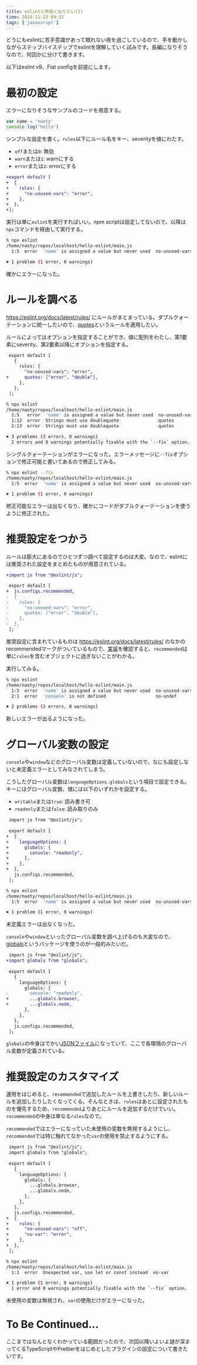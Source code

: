 ```yaml
---
title: eslintと仲良くなりたい(1)
time: 2024-11-23 09:32
tags: ['javascript']
---
```


どうにもeslintに苦手意識があって眠れない夜を過ごしているので、手を動かしながらステップバイステップでeslintを理解していく試みです。長編になりそうなので、何回かに分けて書きます。

以下はeslint v9、Flat configを前提にします。

# 最初の設定
エラーになりそうなサンプルのコードを用意する。

```js
var name = 'naoty'
console.log('hello')
```

シンプルな設定を書く。`rules`以下にルール名をキー、severityを値にわたす。

- `off`または`0`: 無効
- `warn`または`1`: warnにする
- `error`または`2`: errorにする

```diff
+export default [
+  {
+    rules: {
+      "no-unused-vars": "error",
+    },
+  },
+];
```

実行は単に`eslint`を実行すればいい。npm scriptは設定してないので、以降は`npx`コマンドを経由して実行する。

```sh
% npx eslint
/home/naoty/repos/localhost/hello-eslint/main.js
  1:5  error  'name' is assigned a value but never used  no-unused-vars

✖ 1 problem (1 error, 0 warnings)
```

確かにエラーになった。

# ルールを調べる
https://eslint.org/docs/latest/rules/ にルールがまとまっている。ダブルクォーテーションに統一したいので、[quotes](https://eslint.org/docs/latest/rules/quotes)というルールを適用したい。

ルールによってはオプションを指定することができ、値に配列をわたし、第1要素にseverity、第2要素以降にオプションを指定する。

```diff
 export default [
   {
     rules: {
       "no-unused-vars": "error",
+      quotes: ["error", "double"],
     },
   },
 ];
```

```sh
% npx eslint
/home/naoty/repos/localhost/hello-eslint/main.js
  1:5   error  'name' is assigned a value but never used  no-unused-vars
  1:12  error  Strings must use doublequote               quotes
  2:13  error  Strings must use doublequote               quotes

✖ 3 problems (3 errors, 0 warnings)
  2 errors and 0 warnings potentially fixable with the `--fix` option.
```

シングルクォーテーションがエラーになった。エラーメッセージに`--fix`オプションで修正可能と書いてあるので修正してみる。

```sh
% npx eslint --fix
/home/naoty/repos/localhost/hello-eslint/main.js
  1:5  error  'name' is assigned a value but never used  no-unused-vars

✖ 1 problem (1 error, 0 warnings)
```

修正可能なエラーは出なくなり、確かにコードがダブルクォーテーションを使うように修正された。

# 推奨設定をつかう
ルールは膨大にあるのでひとつずつ調べて設定するのは大変。なので、eslintには推奨された設定をまとめたものが用意されている。

```diff
+import js from "@eslint/js";

 export default [
+  js.configs.recommended,
-  {
-    rules: {
-      "no-unused-vars": "error",
-      quotes: ["error", "double"],
-    },
-  },
 ];
```

推奨設定に含まれているものは https://eslint.org/docs/latest/rules/ のなかのrecommendedマークがついているもので、[実装](https://github.com/eslint/eslint/blob/main/packages/js/src/configs/eslint-recommended.js)を確認すると、`recommended`は単に`rules`を含むオブジェクトに過ぎないことがわかる。

実行してみる。

```sh
% npx eslint
/home/naoty/repos/localhost/hello-eslint/main.js
  1:5  error  'name' is assigned a value but never used  no-unused-vars
  2:1  error  'console' is not defined                   no-undef

✖ 2 problems (2 errors, 0 warnings)
```

新しいエラーが出るようになった。

# グローバル変数の設定
`console`や`window`などのグローバル変数は定義していないので、なにも設定しないと未定義エラーとしてみなされてしまう。

こうしたグローバル変数は`languageOptions.globals`という項目で設定できる。キーにはグローバル変数、値には以下のいずれかを設定する。

- `writable`または`true`: 読み書き可
- `readonly`または`false`: 読み取りのみ

```diff
 import js from "@eslint/js";
 
 export default [
+  {
+    languageOptions: {
+      globals: {
+        console: "readonly",
+      },
+    },
+  },
   js.configs.recommended,
 ];
```

```sh
% npx eslint
/home/naoty/repos/localhost/hello-eslint/main.js
  1:5  error  'name' is assigned a value but never used  no-unused-vars

✖ 1 problem (1 error, 0 warnings)
```

未定義エラーは出なくなった。

`console`や`window`といったグローバル変数を調べ上げるのも大変なので、[globals](https://github.com/sindresorhus/globals)というパッケージを使うのが一般的みたいだ。

```diff
 import js from "@eslint/js";
+import globals from "globals";
 
 export default [
   {
     languageOptions: {
       globals: {
-        console: "readonly",
+        ...globals.browser,
+        ...globals.node,
       },
     },
   },
   js.configs.recommended,
 ];
```

`globals`の中身はでかい[JSONファイル](https://github.com/sindresorhus/globals/blob/main/globals.json)になっていて、ここで各環境のグローバル変数が定義されている。

# 推奨設定のカスタマイズ
運用をはじめると、`recommended`で追加したルールを上書きしたり、新しいルールを追加したりしたくなってくる。そんなときは、`rules`はあとに設定されたものを優先するため、`recommended`よりあとにルールを追加するだけでいい。`recommended`の中身は単なる`rules`なので。

`recommended`ではエラーになっていた未使用の変数を無視するようにし、`recommended`では特に触れてなかった`var`の使用を禁止するようにする。

```diff
 import js from "@eslint/js";
 import globals from "globals";
 
 export default [
   {
     languageOptions: {
       globals: {
         ...globals.browser,
         ...globals.node,
       },
     },
   },
   js.configs.recommended,
+  {
+    rules: {
+      "no-unused-vars": "off",
+      "no-var": "error",
+    },
+  },
 ];
```

```sh
% npx eslint
/home/naoty/repos/localhost/hello-eslint/main.js
  1:1  error  Unexpected var, use let or const instead  no-var

✖ 1 problem (1 error, 0 warnings)
  1 error and 0 warnings potentially fixable with the `--fix` option.
```

未使用の変数は無視され、`var`の使用だけがエラーになった。

# To Be Continued...
ここまではなんとなくわかっている範囲だったので、次回以降いよいよ謎が深まってくるTypeScriptやPrettierをはじめとしたプラグインの設定について書きたいです。
